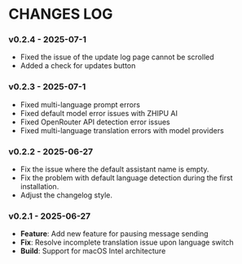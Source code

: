 # CHANGES LOG

### v0.2.4 - 2025-07-1

- Fixed the issue of the update log page cannot be scrolled
- Added a check for updates button

### v0.2.3 - 2025-07-1

- Fixed multi-language prompt errors
- Fixed default model error issues with ZHIPU AI
- Fixed OpenRouter API detection error issues
- Fixed multi-language translation errors with model providers

### v0.2.2 - 2025-06-27

- Fix the issue where the default assistant name is empty.
- Fix the problem with default language detection during the first installation.
- Adjust the changelog style.

### v0.2.1 - 2025-06-27

- **Feature**: Add new feature for pausing message sending
- **Fix**: Resolve incomplete translation issue upon language switch
- **Build**: Support for macOS Intel architecture
